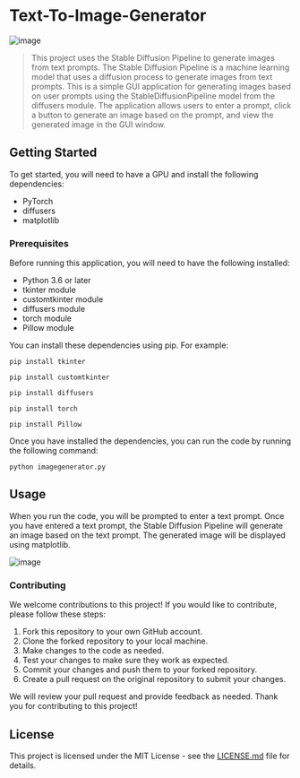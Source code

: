 # Text-To-Image-Generator

![image](https://github.com/AvishakeAdhikary/Text-To-Image-Generator/assets/32614982/1fa835b0-f8e0-4900-a696-57fea1196573)

> This project uses the Stable Diffusion Pipeline to generate images from text prompts. The Stable Diffusion Pipeline is a machine learning model that uses a diffusion process to generate images from text prompts.
> This is a simple GUI application for generating images based on user prompts using the StableDiffusionPipeline model from the diffusers module. The application allows users to enter a prompt, click a button to generate an image based on the prompt, and view the generated image in the GUI window.

## Getting Started

To get started, you will need to have a GPU and install the following dependencies:

- PyTorch
- diffusers
- matplotlib

### Prerequisites

Before running this application, you will need to have the following installed:

- Python 3.6 or later
- tkinter module
- customtkinter module
- diffusers module
- torch module
- Pillow module

You can install these dependencies using pip. For example:

```
pip install tkinter
```
```
pip install customtkinter
```
```
pip install diffusers
```
```
pip install torch
```
```
pip install Pillow
```

Once you have installed the dependencies, you can run the code by running the following command:

```python imagegenerator.py```

## Usage

When you run the code, you will be prompted to enter a text prompt. Once you have entered a text prompt, the Stable Diffusion Pipeline will generate an image based on the text prompt. The generated image will be displayed using matplotlib.

![image](https://github.com/AvishakeAdhikary/Text-To-Image-Generator/assets/32614982/633c43f7-65b6-42f7-adee-7f1d206534d6)

### Contributing

We welcome contributions to this project! If you would like to contribute, please follow these steps:

1. Fork this repository to your own GitHub account.
2. Clone the forked repository to your local machine.
3. Make changes to the code as needed.
4. Test your changes to make sure they work as expected.
5. Commit your changes and push them to your forked repository.
6. Create a pull request on the original repository to submit your changes.

We will review your pull request and provide feedback as needed. Thank you for contributing to this project!

## License

This project is licensed under the MIT License - see the [LICENSE.md](LICENSE) file for details.
